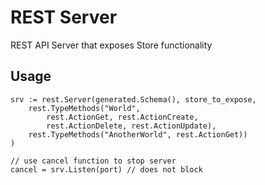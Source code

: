 # REST Server
REST API Server that exposes Store functionality

## Usage
```
srv := rest.Server(generated.Schema(), store_to_expose,
    rest.TypeMethods("World",
        rest.ActionGet, rest.ActionCreate,
        rest.ActionDelete, rest.ActionUpdate),
    rest.TypeMethods("AnotherWorld", rest.ActionGet))
)

// use cancel function to stop server
cancel = srv.Listen(port) // does not block
```
